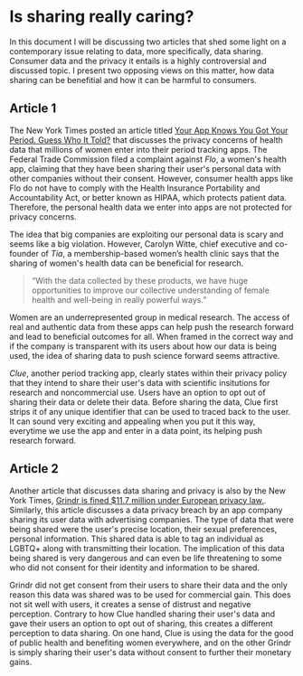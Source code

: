 # Is sharing really caring?
In this document I will be discussing two articles that shed some light on a contemporary issue relating to data, more specifically, data sharing. Consumer data and the privacy it entails is a highly controversial and discussed topic. I present two opposing views on this matter, how data sharing can be benefitial and how it can be harmful to consumers. 

## Article 1
The New York Times posted an article titled [Your App Knows You Got Your Period. Guess Who It Told?](https://www.nytimes.com/2021/01/28/us/period-apps-health-technology-women-privacy.html?searchResultPosition=4) that discusses the privacy concerns of health data that millions of women enter into their period tracking apps. The Federal Trade Commission filed a complaint against _Flo_, a women's health app, claiming that they have been sharing their user's personal data with other companies without their consent. However, consumer health apps like Flo do not have to comply with the Health Insurance Portability and Accountability Act, or better known as HIPAA, which protects patient data. Therefore, the personal health data we enter into apps are not protected for privacy concerns. 

The idea that big companies are exploiting our personal data is scary and seems like a big violation. However, Carolyn Witte, chief executive and co-founder of _Tia_, a membership-based women’s health clinic says that the sharing of women's health data can be beneficial for research.

> “With the data collected by these products, we have huge opportunities to improve our collective understanding of female health and well-being in really powerful ways.”

Women are an underrepresented group in medical research. The access of real and authentic data from these apps can help push the research forward and lead to beneficial outcomes for all. When framed in the correct way and if the company is transparent with its users about how our data is being used, the idea of sharing data to push science forward seems attractive. 

_Clue_, another period tracking app, clearly states within their privacy policy that they intend to share their user's data with scientific insitutions for research and noncommercial use. Users have an option to opt out of sharing their data or delete their data. Before sharing the data, Clue first strips it of any unique identifier that can be used to traced back to the user. It can sound very exciting and appealing when you put it this way, everytime we use the app and enter in a data point, its helping push research forward. 


## Article 2
Another article that discusses data sharing and privacy is also by the New York Times, [Grindr is fined $11.7 million under European privacy law.](https://www.nytimes.com/2021/01/25/business/grindr-gdpr-privacy-fine.html?searchResultPosition=9). Similarly, this article discusses a data privacy breach by an app company sharing its user data with advertising companies. The type of data that were being shared were the user's precise location, their sexual preferences, personal information. This shared data is able to tag an individual as LGBTQ+ along with transmitting their location. The implication of this data being shared is very dangerous and can even be life threatening to some who did not consent for their identity and information to be shared. 

Grindr did not get consent from their users to share their data and the only reason this data was shared was to be used for commercial gain. This does not sit well with users, it creates a sense of distrust and negative perception. Contrary to how Clue handled sharing their user's data and gave their users an option to opt out of sharing, this creates a different perception to data sharing. On one hand, Clue is using the data for the good of public health and benefiting women everywhere, and on the other Grindr is simply sharing their user's data without consent to further their monetary gains. 